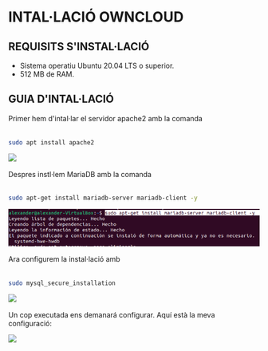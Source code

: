 # INTAL·LACIÓ OWNCLOUD

## REQUISITS S'INSTAL·LACIÓ

- Sistema operatiu Ubuntu 20.04 LTS o superior.
- 512 MB de RAM.

## GUIA D'INTAL·LACIÓ

Primer hem d'intal·lar el servidor apache2 amb la comanda 
```sh

sudo apt install apache2

```

![](Intal·lar_apache.png)

Despres instl·lem MariaDB amb la comanda 
```sh

sudo apt-get install mariadb-server mariadb-client -y

```

![](Istal·lar_MariaDB.png)

Ara configurem la instal·lació amb 

```sh

sudo mysql_secure_installation

```

![](Configurar_Instal·lació.png)

Un cop executada ens demanará configurar.
Aquí està la meva configuració:

![](Meva-Configuració.png)

